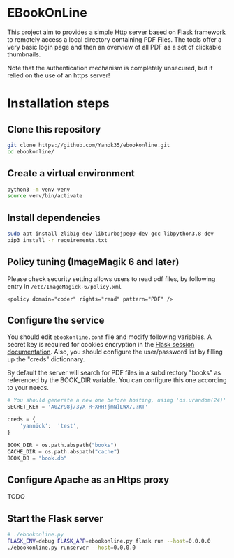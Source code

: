 # EBookOnLine

This project aim to provides a simple Http server based on Flask framework to
remotely access a local directory containing PDF Files. The tools offer a very
basic login page and then an overview of all PDF as a set of clickable
thumbnails.

Note that the authentication mechanism is completely unsecured, but it relied on
the use of an https server!

# Installation steps

## Clone this repository
```bash
git clone https://github.com/Yanok35/ebookonline.git
cd ebookonline/
```

## Create a virtual environment
```bash
python3 -m venv venv
source venv/bin/activate
```

## Install dependencies
```bash
sudo apt install zlib1g-dev libturbojpeg0-dev gcc libpython3.8-dev
pip3 install -r requirements.txt
```

## Policy tuning (ImageMagik 6 and later)
Please check security setting allows users to read pdf files, by following
entry in ```/etc/ImageMagick-6/policy.xml```

```
<policy domain="coder" rights="read" pattern="PDF" />
```

## Configure the service

You should edit ```ebookonline.conf``` file and modify following variables. A
secret key is required for cookies encryption in the
[Flask session documentation](http://flask.pocoo.org/docs/0.11/quickstart/#sessions).
Also, you should configure the user/password list by filling up the "creds"
dictionnary.

By default the server will search for PDF files in a subdirectory "books" as
referenced by the BOOK_DIR variable. You can configure this one according to
your needs.

```python
# You should generate a new one before hosting, using 'os.urandom(24)'
SECRET_KEY = 'A0Zr98j/3yX R~XHH!jmN]LWX/,?RT'

creds = {
    'yannick':  'test',
}

BOOK_DIR = os.path.abspath("books")
CACHE_DIR = os.path.abspath("cache")
BOOK_DB = "book.db"
```

## Configure Apache as an Https proxy

TODO

## Start the Flask server
```bash
# ./ebookonline.py
FLASK_ENV=debug FLASK_APP=ebookonline.py flask run --host=0.0.0.0
./ebookonline.py runserver --host=0.0.0.0
```

